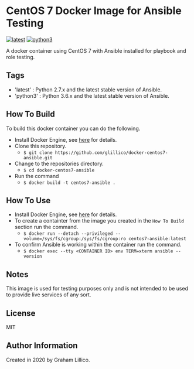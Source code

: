 # CentOS 7 Docker Image for Ansible Testing

[![latest](https://github.com/glillico/docker-centos7-ansible/workflows/latest/badge.svg)](https://github.com/glillico/docker-centos7-ansible/actions?query=workflow%3Alatest) [![python3](https://github.com/glillico/docker-centos7-ansible/workflows/python3/badge.svg)](https://github.com/glillico/docker-centos7-ansible/actions?query=workflow%3Apython3)

A docker container using CentOS 7 with Ansible installed for playbook and role testing.

## Tags

  - 'latest'  : Python 2.7.x and the latest stable version of Ansible.
  - 'python3' : Python 3.6.x and the latest stable version of Ansible.

## How To Build

To build this docker container you can do the following.

  - Install Docker Engine, see [here](https://docs.docker.com/engine/install/) for details.
  - Clone this repository.
    - `$ git clone https://github.com/glillico/docker-centos7-ansible.git`
  - Change to the repositories directory.
    - `$ cd docker-centos7-ansible`
  - Run the command
    - `$ docker build -t centos7-ansible .`

## How To Use

  - Install Docker Engine, see [here](https://docs.docker.com/engine/install/) for details.
  - To create a containter from the image you created in the `How To Build` section run the command.
    - `$ docker run --detach --privileged --volume=/sys/fs/cgroup:/sys/fs/cgroup:ro centos7-ansible:latest`
  - To confirm Ansible is working within the container run the command.
    - `$ docker exec --tty <CONTAINER ID> env TERM=xterm ansible --version`

## Notes

This image is used for testing purposes only and is not intended to be used to provide live services of any sort.

## License

MIT

## Author Information

Created in 2020 by Graham Lillico.

